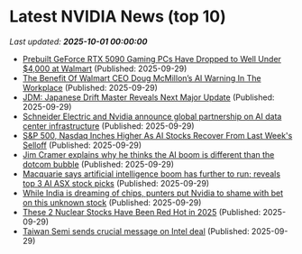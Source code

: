 # Latest NVIDIA News (top 10)
_Last updated: **2025-10-01 00:00:00**_

- [Prebuilt GeForce RTX 5090 Gaming PCs Have Dropped to Well Under $4,000 at Walmart](https://www.ign.com/articles/prebuilt-geforce-rtx-5090-gaming-pcs-have-dropped-to-well-under-4000-at-walmart) (Published: 2025-09-29)
- [The Benefit Of Walmart CEO Doug McMillon’s AI Warning In The Workplace](https://www.forbes.com/sites/julianhayesii/2025/09/29/the-benefit-of-walmart-ceo-doug-mcmillons-ai-warning-in-the-workplace/) (Published: 2025-09-29)
- [JDM: Japanese Drift Master Reveals Next Major Update](https://bleedingcool.com/games/jdm-japanese-drift-master-reveals-next-major-update/) (Published: 2025-09-29)
- [Schneider Electric and Nvidia announce global partnership on AI data center infrastructure](https://www.digitimes.com/news/a20250926VL202/schneider-electric-nvidia-partnership-infrastructure-data-center.html) (Published: 2025-09-29)
- [S&P 500, Nasdaq Inches Higher As AI Stocks Recover From Last Week's Selloff](https://finance.yahoo.com/news/p-500-nasdaq-inches-higher-231049428.html) (Published: 2025-09-29)
- [Jim Cramer explains why he thinks the AI boom is different than the dotcom bubble](https://www.cnbc.com/2025/09/29/jim-cramer-explains-why-he-thinks-the-ai-boom-is-different-than-the-dotcom-bubble.html) (Published: 2025-09-29)
- [Macquarie says artificial intelligence boom has further to run; reveals top 3 AI ASX stock picks](https://www.fool.com.au/2025/09/30/macquarie-says-artificial-intelligence-boom-has-further-to-run-reveals-top-3-ai-asx-stock-picks/) (Published: 2025-09-29)
- [While India is dreaming of chips, punters put Nvidia to shame with bet on this unknown stock](https://economictimes.indiatimes.com/prime/money-and-markets/this-nvidia-inspired-chip-stock-is-up-450x-in-18-months-but-theres-a-catch/primearticleshow/124210558.cms) (Published: 2025-09-29)
- [These 2 Nuclear Stocks Have Been Red Hot in 2025](https://finance.yahoo.com/news/2-nuclear-stocks-red-hot-222700753.html) (Published: 2025-09-29)
- [Taiwan Semi sends crucial message on Intel deal](https://biztoc.com/x/014366306f0608a3) (Published: 2025-09-29)
